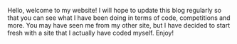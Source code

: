 Hello, welcome to my website! I will hope to update this blog regularly so that you can see what I have been doing in terms of code, competitions and more. You may have seen me from my other site, but I have decided to start fresh with a site that I actually have coded myself. Enjoy!
